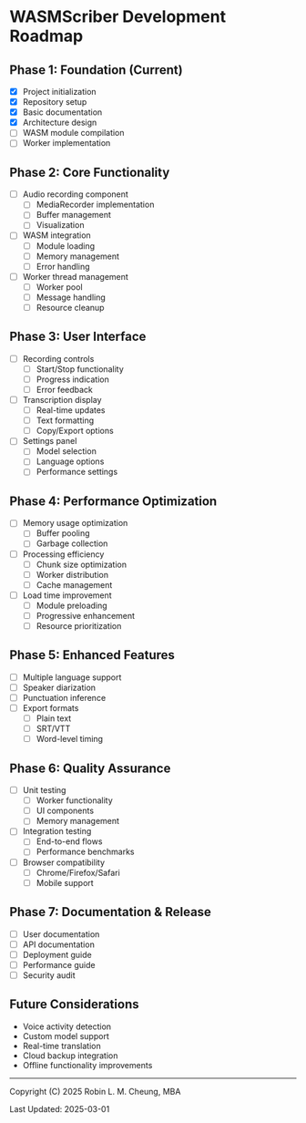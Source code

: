 # WASMScriber Development Roadmap

## Phase 1: Foundation (Current)
- [X] Project initialization
- [X] Repository setup
- [X] Basic documentation
- [X] Architecture design
- [ ] WASM module compilation
- [ ] Worker implementation

## Phase 2: Core Functionality
- [ ] Audio recording component
  - [ ] MediaRecorder implementation
  - [ ] Buffer management
  - [ ] Visualization
- [ ] WASM integration
  - [ ] Module loading
  - [ ] Memory management
  - [ ] Error handling
- [ ] Worker thread management
  - [ ] Worker pool
  - [ ] Message handling
  - [ ] Resource cleanup

## Phase 3: User Interface
- [ ] Recording controls
  - [ ] Start/Stop functionality
  - [ ] Progress indication
  - [ ] Error feedback
- [ ] Transcription display
  - [ ] Real-time updates
  - [ ] Text formatting
  - [ ] Copy/Export options
- [ ] Settings panel
  - [ ] Model selection
  - [ ] Language options
  - [ ] Performance settings

## Phase 4: Performance Optimization
- [ ] Memory usage optimization
  - [ ] Buffer pooling
  - [ ] Garbage collection
- [ ] Processing efficiency
  - [ ] Chunk size optimization
  - [ ] Worker distribution
  - [ ] Cache management
- [ ] Load time improvement
  - [ ] Module preloading
  - [ ] Progressive enhancement
  - [ ] Resource prioritization

## Phase 5: Enhanced Features
- [ ] Multiple language support
- [ ] Speaker diarization
- [ ] Punctuation inference
- [ ] Export formats
  - [ ] Plain text
  - [ ] SRT/VTT
  - [ ] Word-level timing

## Phase 6: Quality Assurance
- [ ] Unit testing
  - [ ] Worker functionality
  - [ ] UI components
  - [ ] Memory management
- [ ] Integration testing
  - [ ] End-to-end flows
  - [ ] Performance benchmarks
- [ ] Browser compatibility
  - [ ] Chrome/Firefox/Safari
  - [ ] Mobile support

## Phase 7: Documentation & Release
- [ ] User documentation
- [ ] API documentation
- [ ] Deployment guide
- [ ] Performance guide
- [ ] Security audit

## Future Considerations
- Voice activity detection
- Custom model support
- Real-time translation
- Cloud backup integration
- Offline functionality improvements

---
Copyright (C) 2025 Robin L. M. Cheung, MBA

Last Updated: 2025-03-01
